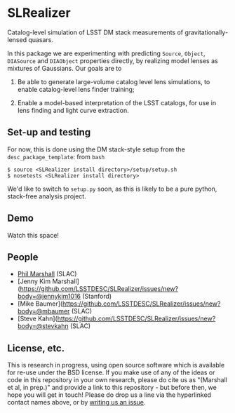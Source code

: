 # SLRealizer

Catalog-level simulation of LSST DM stack measurements of
gravitationally-lensed quasars.

In this package we are experimenting with predicting `Source`, `Object`,
`DIASource` and `DIAObject` properties directly, by realizing
model lenses as mixtures of Gaussians. Our goals are to

1. Be able to generate large-volume catalog level lens simulations, to enable catalog-level lens finder training;

2. Enable a model-based interpretation of the LSST catalogs, for use in lens finding and light curve extraction.


## Set-up and testing
For now, this is done using the DM stack-style setup from the `desc_package_template`: from `bash`
```
$ source <SLRealizer install directory>/setup/setup.sh
$ nosetests <SLRealizer install directory>
```
We'd like to switch to `setup.py` soon, as this is likely to be a pure python, stack-free analysis project.

## Demo

Watch this space!

## People
* [Phil Marshall](https://github.com/LSSTDESC/SLRealizer/issues/new?body=@drphilmarshall) (SLAC)
* [Jenny Kim Marshall](https://github.com/LSSTDESC/SLRealizer/issues/new?body=@jennykim1016 (Stanford)
* [Mike Baumer](https://github.com/LSSTDESC/SLRealizer/issues/new?body=@mbaumer (SLAC)
* [Steve Kahn](https://github.com/LSSTDESC/SLRealizer/issues/new?body=@stevkahn (SLAC)


## License, etc.

This is research in progress, using open source software which is available for
re-use under the BSD license. If you make use of any of the ideas or code in
this repository in your own research, please do cite us as "(Marshall et al, in
prep.)" and provide a link to this repository - but before then, we hope you
will get in touch! Please do drop us a line via the hyperlinked contact names
above, or by [writing us an
issue](https://github.com/LSSTDESC/SLRealizer/issues/new).
